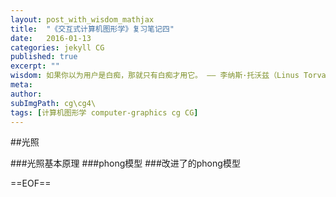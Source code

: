 ```yaml
---
layout: post_with_wisdom_mathjax
title:  "《交互式计算机图形学》复习笔记四"
date:   2016-01-13
categories: jekyll CG
published: true
excerpt: ""
wisdom: 如果你以为用户是白痴，那就只有白痴才用它。 —— 李纳斯·托沃兹（Linus Torvalds），LINUX之父
meta: 
author: 
subImgPath: cg\cg4\
tags: [计算机图形学 computer-graphics cg CG]
---
```


##光照

###光照基本原理
###phong模型
###改进了的phong模型


==EOF==


[myPostUrl2]:{{site.basepath}}jekyll/cg/2015/07/26/perspective-projection-in-OpenGL.html
[myPostUrl1]:{{site.basepath}}jekyll/cg/2015/07/25/parallel-projection-in-OpenGL.html





